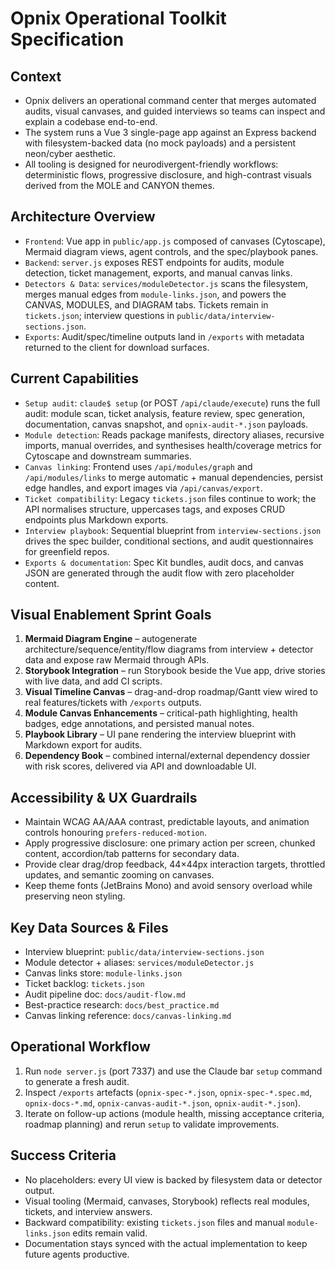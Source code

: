 # Opnix Operational Toolkit Specification

## Context
- Opnix delivers an operational command center that merges automated audits, visual canvases, and guided interviews so teams can inspect and explain a codebase end-to-end.
- The system runs a Vue 3 single-page app against an Express backend with filesystem-backed data (no mock payloads) and a persistent neon/cyber aesthetic.
- All tooling is designed for neurodivergent-friendly workflows: deterministic flows, progressive disclosure, and high-contrast visuals derived from the MOLE and CANYON themes.

## Architecture Overview
- `Frontend`: Vue app in `public/app.js` composed of canvases (Cytoscape), Mermaid diagram views, agent controls, and the spec/playbook panes.
- `Backend`: `server.js` exposes REST endpoints for audits, module detection, ticket management, exports, and manual canvas links.
- `Detectors & Data`: `services/moduleDetector.js` scans the filesystem, merges manual edges from `module-links.json`, and powers the CANVAS, MODULES, and DIAGRAM tabs. Tickets remain in `tickets.json`; interview questions in `public/data/interview-sections.json`.
- `Exports`: Audit/spec/timeline outputs land in `/exports` with metadata returned to the client for download surfaces.

## Current Capabilities
- `Setup audit`: `claude$ setup` (or POST `/api/claude/execute`) runs the full audit: module scan, ticket analysis, feature review, spec generation, documentation, canvas snapshot, and `opnix-audit-*.json` payloads.
- `Module detection`: Reads package manifests, directory aliases, recursive imports, manual overrides, and synthesises health/coverage metrics for Cytoscape and downstream summaries.
- `Canvas linking`: Frontend uses `/api/modules/graph` and `/api/modules/links` to merge automatic + manual dependencies, persist edge handles, and export images via `/api/canvas/export`.
- `Ticket compatibility`: Legacy `tickets.json` files continue to work; the API normalises structure, uppercases tags, and exposes CRUD endpoints plus Markdown exports.
- `Interview playbook`: Sequential blueprint from `interview-sections.json` drives the spec builder, conditional sections, and audit questionnaires for greenfield repos.
- `Exports & documentation`: Spec Kit bundles, audit docs, and canvas JSON are generated through the audit flow with zero placeholder content.

## Visual Enablement Sprint Goals
1. **Mermaid Diagram Engine** – autogenerate architecture/sequence/entity/flow diagrams from interview + detector data and expose raw Mermaid through APIs.
2. **Storybook Integration** – run Storybook beside the Vue app, drive stories with live data, and add CI scripts.
3. **Visual Timeline Canvas** – drag-and-drop roadmap/Gantt view wired to real features/tickets with `/exports` outputs.
4. **Module Canvas Enhancements** – critical-path highlighting, health badges, edge annotations, and persisted manual notes.
5. **Playbook Library** – UI pane rendering the interview blueprint with Markdown export for audits.
6. **Dependency Book** – combined internal/external dependency dossier with risk scores, delivered via API and downloadable UI.

## Accessibility & UX Guardrails
- Maintain WCAG AA/AAA contrast, predictable layouts, and animation controls honouring `prefers-reduced-motion`.
- Apply progressive disclosure: one primary action per screen, chunked content, accordion/tab patterns for secondary data.
- Provide clear drag/drop feedback, 44×44px interaction targets, throttled updates, and semantic zooming on canvases.
- Keep theme fonts (JetBrains Mono) and avoid sensory overload while preserving neon styling.

## Key Data Sources & Files
- Interview blueprint: `public/data/interview-sections.json`
- Module detector + aliases: `services/moduleDetector.js`
- Canvas links store: `module-links.json`
- Ticket backlog: `tickets.json`
- Audit pipeline doc: `docs/audit-flow.md`
- Best-practice research: `docs/best_practice.md`
- Canvas linking reference: `docs/canvas-linking.md`

## Operational Workflow
1. Run `node server.js` (port 7337) and use the Claude bar `setup` command to generate a fresh audit.
2. Inspect `/exports` artefacts (`opnix-spec-*.json`, `opnix-spec-*.spec.md`, `opnix-docs-*.md`, `opnix-canvas-audit-*.json`, `opnix-audit-*.json`).
3. Iterate on follow-up actions (module health, missing acceptance criteria, roadmap planning) and rerun `setup` to validate improvements.

## Success Criteria
- No placeholders: every UI view is backed by filesystem data or detector output.
- Visual tooling (Mermaid, canvases, Storybook) reflects real modules, tickets, and interview answers.
- Backward compatibility: existing `tickets.json` files and manual `module-links.json` edits remain valid.
- Documentation stays synced with the actual implementation to keep future agents productive.
